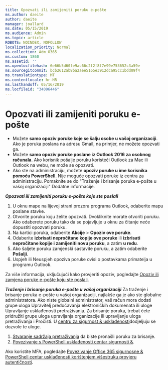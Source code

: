 ```yaml
---
title: Opozvati ili zamijeniti poruku e-pošte
ms.author: daeite
author: daeite
manager: joallard
ms.date: 05/15/2019
ms.audience: Admin
ms.topic: article
ROBOTS: NOINDEX, NOFOLLOW
localization_priority: Normal
ms.collection: Adm_O365
ms.custom: 1860
ms.assetid: ''
ms.openlocfilehash: 6e66b5d60fe9ac66c2f2f8f7e99e753652c3a59e
ms.sourcegitcommit: bcb2612ab8ba2aee5165e3912dca95cc1bdd09f4
ms.translationtype: MT
ms.contentlocale: hr-HR
ms.lasthandoff: 05/16/2019
ms.locfileid: "34096446"
---
```

# <a name="recall-or-replace-an-email-message"></a>Opozvati ili zamijeniti poruku e-pošte

- Možete **samo opoziv poruke koje se šalju osobe u vašoj organizaciji**. Ako je poruka poslana na adresu Gmail, na primjer, ne možete opozvati ga.
- Možete **samo opoziv poruke poslane iz Outlook 2016 za osobnog računala**. Ako korisnik pošalje poruku koristeći Outlook za Mac ili Outlook na webu, ne može se opozvati.
- Ako ste na administraciju, možete **opoziv poruke u ime korisnika pomoću PowerShell**. Nije moguće opozvati poruke iz centra za administraciju. Pomaknite se do "Traženje i brisanje poruka e-pošte u vašoj organizaciji" Dodatne informacije.

***Opozvati ili zamijeniti poruku e-pošte koje ste poslali***
1. U oknu mape na lijevoj strani prozora programa Outlook, odaberite mapu poslane stavke.
2. Otvorite poruku koju želite opozvati. Dvokliknite morate otvoriti poruku. Ako odaberete poruku tako da se pojavljuje u oknu za čitanje neće dopustiti opozvati poruku.
3. Na kartici poruka, odaberite **Akcije** > **Opoziv ove poruke**.
4. Odaberite **izbrisati nepročitane kopije ove poruke** ili **izbrisati nepročitane kopije i zamijeniti novu poruku**, a zatim **u redu**.
5. Ako šaljete poruku zamjenski sastavite poruku, a zatim odaberite **Pošalji**.
6. Uspjeh ili Neuspjeh opoziva poruke ovisi o postavkama primatelja u programu Outlook. 

Za više informacija, uključujući kako provjeriti opoziv, pogledajte [Opoziv ili zamjena poruke e-pošte koju ste poslali](https://support.office.com/article/35027f88-d655-4554-b4f8-6c0729a723a0).

***Traženje i brisanje poruka e-pošte u vašoj organizaciji*** Za traženje i brisanje poruka e-pošte u vašoj organizaciji, najlakše ga je ako ste globalne administratora. Ako niste globalni administrator, vaš račun mora dodati grupe uloga Upravitelj predočavanja elektroničkih dokumenata ili uloge Upravljanje usklađenosti pretraživanja. Za brisanje poruka, trebat ćete pridružiti grupe uloga upravljanja organizacije ili upravljanje uloga pretraživanja i Pročisti. U [centru za sigurnost & usklađenosti](https://protection.office.com/)dodjeljuju se dozvole te uloge.

1. [Stvaranje sadržaja pretraživanja](https://docs.microsoft.com/en-us/office365/securitycompliance/content-search) da biste pronašli poruku za brisanje.
2. [Povezivanje s PowerShell usklađenosti centar sigurnosti &](https://docs.microsoft.com/en-us/powershell/exchange/office-365-scc/connect-to-scc-powershell/connect-to-scc-powershell?view=exchange-ps). 

Ako koristite MFA, pogledajte [Povezivanje Office 365 sigurnosne & PowerShell centar usklađenosti korištenjem višestruku provjeru autentičnosti](https://docs.microsoft.com/en-us/powershell/exchange/office-365-scc/connect-to-scc-powershell/mfa-connect-to-scc-powershell?view=exchange-ps). 